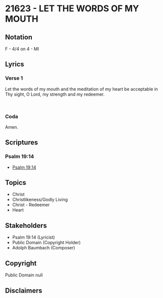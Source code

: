 # 21623 - LET THE WORDS OF MY MOUTH

## Notation

F - 4/4 on 4 - MI

## Lyrics

### Verse 1

Let the words of my mouth and the meditation of my heart be acceptable in Thy sight, O Lord, my strength and my redeemer. 


 



### Coda

Amen.


## Scriptures

### Psalm 19:14

- [Psalm 19:14](https://www.biblegateway.com/passage/?search=Psalm%2019%3A14)


## Topics

- Christ
- Christlikeness/Godly Living
- Christ - Redeemer
- Heart

## Stakeholders

- Psalm 19:14 (Lyricist)
- Public Domain (Copyright Holder)
- Adolph Baumbach (Composer)

## Copyright

Public Domain
null

## Disclaimers


